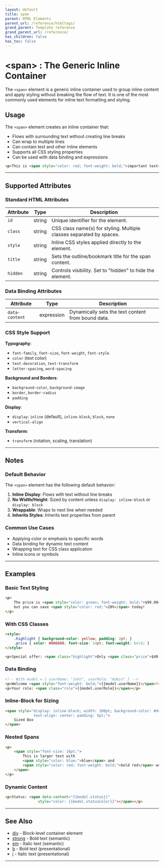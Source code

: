 ```yaml
---
layout: default
title: span
parent: HTML Elements
parent_url: /reference/htmltags/
grand_parent: Template reference
grand_parent_url: /reference/
has_children: false
has_toc: false
---
```


# &lt;span&gt; : The Generic Inline Container

The `<span>` element is a generic inline container used to group inline content and apply styling without breaking the flow of text. It is one of the most commonly used elements for inline text formatting and styling.

## Usage

The `<span>` element creates an inline container that:
- Flows with surrounding text without creating line breaks
- Can wrap to multiple lines
- Can contain text and other inline elements
- Supports all CSS styling properties
- Can be used with data binding and expressions

```html
<p>This is <span style="color: red; font-weight: bold;">important text</span> in a paragraph.</p>
```

---

## Supported Attributes

### Standard HTML Attributes

| Attribute | Type | Description |
|-----------|------|-------------|
| `id` | string | Unique identifier for the element. |
| `class` | string | CSS class name(s) for styling. Multiple classes separated by spaces. |
| `style` | string | Inline CSS styles applied directly to the element. |
| `title` | string | Sets the outline/bookmark title for the span content. |
| `hidden` | string | Controls visibility. Set to "hidden" to hide the element. |

### Data Binding Attributes

| Attribute | Type | Description |
|-----------|------|-------------|
| `data-content` | expression | Dynamically sets the text content from bound data. |

### CSS Style Support

**Typography**:
- `font-family`, `font-size`, `font-weight`, `font-style`
- `color` (text color)
- `text-decoration`, `text-transform`
- `letter-spacing`, `word-spacing`

**Background and Borders**:
- `background-color`, `background-image`
- `border`, `border-radius`
- `padding`

**Display**:
- `display`: `inline` (default), `inline-block`, `block`, `none`
- `vertical-align`

**Transform**:
- `transform` (rotation, scaling, translation)

---

## Notes

### Default Behavior

The `<span>` element has the following default behavior:

1. **Inline Display**: Flows with text without line breaks
2. **No Width/Height**: Sized by content unless `display: inline-block` or `display: block`
3. **Wrappable**: Wraps to next line when needed
4. **Inherits Styles**: Inherits text properties from parent

### Common Use Cases

- Applying color or emphasis to specific words
- Data binding for dynamic text content
- Wrapping text for CSS class application
- Inline icons or symbols

---

## Examples

### Basic Text Styling

```html
<p>
    The price is <span style="color: green; font-weight: bold;">$99.99</span>
    but you can save <span style="color: red;">20%</span> today!
</p>
```

### With CSS Classes

```html
<style>
    .highlight { background-color: yellow; padding: 2pt; }
    .price { color: #006600; font-size: 14pt; font-weight: bold; }
</style>

<p>Special offer: <span class="highlight">Only <span class="price">$49.99</span></span></p>
```

### Data Binding

```html
<!-- With model = { userName: "John", userRole: "Admin" } -->
<p>Welcome <span style="font-weight: bold;">{{model.userName}}</span>!</p>
<p>Your role: <span class="role">{{model.userRole}}</span></p>
```

### Inline-Block for Sizing

```html
<span style="display: inline-block; width: 100pt; background-color: #ddd;
             text-align: center; padding: 5pt;">
    Sized Box
</span>
```

### Nested Spans

```html
<p>
    <span style="font-size: 16pt;">
        This is larger text with
        <span style="color: blue;">blue</span> and
        <span style="color: red; font-weight: bold;">bold red</span> words.
    </span>
</p>
```

### Dynamic Content

```html
<p>Status: <span data-content="{{model.status}}"
               style="color: {{model.statusColor}}"></span></p>
```

---

## See Also

- [div](/reference/htmltags/div.html) - Block-level container element
- [strong](/reference/htmltags/strong.html) - Bold text (semantic)
- [em](/reference/htmltags/em.html) - Italic text (semantic)
- [b](/reference/htmltags/b.html) - Bold text (presentational)
- [i](/reference/htmltags/i.html) - Italic text (presentational)

---

